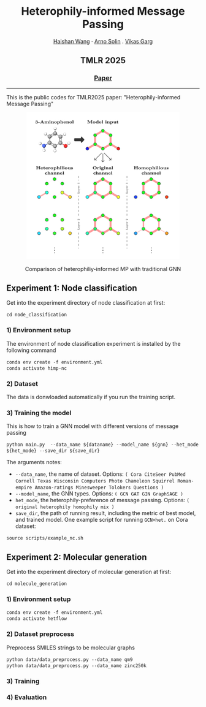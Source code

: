 
<div align="center">

  # <strong> Heterophily-informed Message Passing </strong>

  <p align="center">
    <a href="https://haishan-wang.github.io">Haishan Wang</a> ·
    <a href="https://users.aalto.fi/~asolin/">Arno Solin</a> .
    <a href="https://quml.aalto.fi/author/vikas-garg/">Vikas Garg</a> 
  </p>

  <h2 align="center">TMLR 2025</h2>
  <h3>
    <a href="https://arxiv.org/abs/2504.19785">Paper</a> 
  </h3>

</div>

---

This is the public codes for TMLR2025 paper: "Heterophily-informed Message Passing"

<div align="center">
  <img src="assets/himp.png" alt="structure"  width="400" />
  <p> Comparison of heterophiliy-informed MP with traditional GNN </p>
</div>

## Experiment 1: Node classification
Get into the experiment directory of node classification at first:
```
cd node_classification
```
### 1) Environment setup
The environment of node classification experiment is installed by the following command
```
conda env create -f environment.yml 
conda activate himp-nc
```
### 2) Dataset 
The data is donwloaded automatically if you run the training script.



### 3) Training the model
This is how to train a GNN model with different versions of message passing
```
python main.py  --data_name ${dataname} --model_name ${gnn} --het_mode ${het_mode} --save_dir ${save_dir}
```
The arguments notes:
- `--data_name`, the name of dataset. Options: `( Cora CiteSeer PubMed Cornell Texas Wisconsin Computers Photo Chameleon Squirrel Roman-empire Amazon-ratings Minesweeper Tolokers Questions )`
- `--model_name`, the GNN types. Options: `( GCN GAT GIN GraphSAGE )`
- `het_mode`, the heterophily-preference of message passing. Options: `( original heterophily homophily mix )`
- `save_dir`, the path of running result, including the metric of best model, and trained model.
One example script for running `GCN+het.` on Cora dataset:
```
source scripts/example_nc.sh
```

## Experiment 2: Molecular generation
Get into the experiment directory of molecular generation at first:
```
cd molecule_generation
```
### 1) Environment setup
```
conda env create -f environment.yml 
conda activate hetflow
```

### 2) Dataset preprocess 
Preprocess SMILES strings to be molecular graphs
```
python data/data_preprocess.py --data_name qm9
python data/data_preprocess.py --data_name zinc250k
```
### 3) Training


### 4) Evaluation 